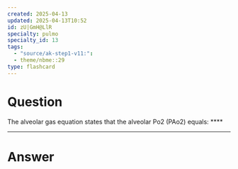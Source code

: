```yaml
---
created: 2025-04-13
updated: 2025-04-13T10:52
id: zU|GmH@LlR
specialty: pulmo
specialty_id: 13
tags:
  - "source/ak-step1-v11:": 
  - theme/nbme::29
type: flashcard
---
```


# Question
The alveolar gas equation states that the alveolar Po2 (PAo2) equals:   ****

---

# Answer
